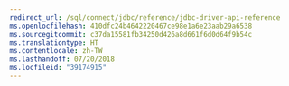 ```yaml
---
redirect_url: /sql/connect/jdbc/reference/jdbc-driver-api-reference
ms.openlocfilehash: 410dfc24b4642220467ce98e1a6e23aab29a6538
ms.sourcegitcommit: c37da15581fb34250d426a8d661f6d0d64f9b54c
ms.translationtype: HT
ms.contentlocale: zh-TW
ms.lasthandoff: 07/20/2018
ms.locfileid: "39174915"
---
```


